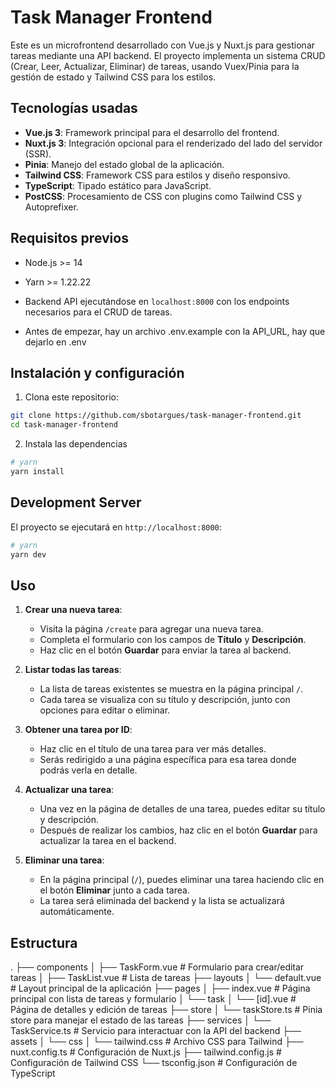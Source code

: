 # Task Manager Frontend

Este es un microfrontend desarrollado con Vue.js y Nuxt.js para gestionar tareas mediante una API backend. El proyecto implementa un sistema CRUD (Crear, Leer, Actualizar, Eliminar) de tareas, usando Vuex/Pinia para la gestión de estado y Tailwind CSS para los estilos.

## Tecnologías usadas

- **Vue.js 3**: Framework principal para el desarrollo del frontend.
- **Nuxt.js 3**: Integración opcional para el renderizado del lado del servidor (SSR).
- **Pinia**: Manejo del estado global de la aplicación.
- **Tailwind CSS**: Framework CSS para estilos y diseño responsivo.
- **TypeScript**: Tipado estático para JavaScript.
- **PostCSS**: Procesamiento de CSS con plugins como Tailwind CSS y Autoprefixer.

## Requisitos previos

- Node.js >= 14
- Yarn >= 1.22.22
- Backend API ejecutándose en `localhost:8000` con los endpoints necesarios para el CRUD de tareas.

- Antes de empezar, hay un archivo .env.example con la API_URL, hay que dejarlo en .env

## Instalación y configuración

1. Clona este repositorio:

```bash
git clone https://github.com/sbotargues/task-manager-frontend.git
cd task-manager-frontend
```

2. Instala las dependencias

```bash
# yarn
yarn install
```

## Development Server

El proyecto se ejecutará en `http://localhost:8000`:

```bash
# yarn
yarn dev
```

## Uso

1. **Crear una nueva tarea**:

   - Visita la página `/create` para agregar una nueva tarea.
   - Completa el formulario con los campos de **Título** y **Descripción**.
   - Haz clic en el botón **Guardar** para enviar la tarea al backend.

2. **Listar todas las tareas**:

   - La lista de tareas existentes se muestra en la página principal `/`.
   - Cada tarea se visualiza con su título y descripción, junto con opciones para editar o eliminar.

3. **Obtener una tarea por ID**:

   - Haz clic en el título de una tarea para ver más detalles.
   - Serás redirigido a una página específica para esa tarea donde podrás verla en detalle.

4. **Actualizar una tarea**:

   - Una vez en la página de detalles de una tarea, puedes editar su título y descripción.
   - Después de realizar los cambios, haz clic en el botón **Guardar** para actualizar la tarea en el backend.

5. **Eliminar una tarea**:
   - En la página principal (`/`), puedes eliminar una tarea haciendo clic en el botón **Eliminar** junto a cada tarea.
   - La tarea será eliminada del backend y la lista se actualizará automáticamente.

## Estructura

.
├── components
│ ├── TaskForm.vue # Formulario para crear/editar tareas
│ ├── TaskList.vue # Lista de tareas
├── layouts
│ └── default.vue # Layout principal de la aplicación
├── pages
│ ├── index.vue # Página principal con lista de tareas y formulario
│ └── task
│ └── [id].vue # Página de detalles y edición de tareas
├── store
│ └── taskStore.ts # Pinia store para manejar el estado de las tareas
├── services
│ └── TaskService.ts # Servicio para interactuar con la API del backend
├── assets
│ └── css
│ └── tailwind.css # Archivo CSS para Tailwind
├── nuxt.config.ts # Configuración de Nuxt.js
├── tailwind.config.js # Configuración de Tailwind CSS
└── tsconfig.json # Configuración de TypeScript
